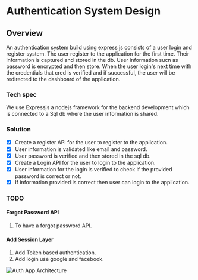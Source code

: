 # Authentication System Design

## Overview

An authentication system build using express js consists of a user login and register system. The user register to the application for the first time. Their information is captured and stored in the db. User information sucn as password is encrypted and then store. When the user login's next time with the credentials that cred is verified and if successful, the user will be redirected to the dashboard of the application.

### Tech spec

We use Expressjs a nodejs framework for the backend development which is connected to a Sql db where the user information is shared.

### Solution

- [x] Create a register API for the user to register to the application.
- [x] User information is validated like email and password.
- [x]  User password is verified and then stored in the sql db.
- [x]  Create a Login API for the user to login to the application.
- [x]  User information for the login is verified to check if the provided password is correct or not.
- [x]  If information provided is correct then user can login to the application.

### TODO

#### Forgot Password API

1. To have a forgot password API.

#### Add Session Layer

1. Add Token based authentication.
2. Add login use google and facebook.

![Auth App Architecture](https://user-images.githubusercontent.com/25124428/210822811-c396fd4d-c1b9-4d37-bc89-b082a571d782.jpeg)
